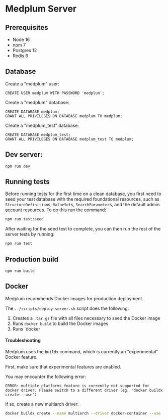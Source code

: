 # Medplum Server

## Prerequisites

- Node 16
- npm 7
- Postgres 12
- Redis 6

## Database

Create a "medplum" user:

```PLpgSQL
CREATE USER medplum WITH PASSWORD 'medplum';
```

Create a "medplum" database:

```PLpgSQL
CREATE DATABASE medplum;
GRANT ALL PRIVILEGES ON DATABASE medplum TO medplum;
```

Create a "medplum_test" database:

```PLpgSQL
CREATE DATABASE medplum_test;
GRANT ALL PRIVILEGES ON DATABASE medplum_test TO medplum;
```

## Dev server:

```
npm run dev
```

## Running tests

Before running tests for the first time on a clean database, you first need to seed your test database with the required foundational resources, such as `StructureDefinition`s, `ValueSet`s, `SearchParameter`s, and the default admin account resources. To do this run the command:

```bash
npm run test:seed
```

After waiting for the seed test to complete, you can then run the rest of the server tests by running:

```bash
npm run test
```

## Production build

```
npm run build
```

## Docker

Medplum recommends Docker images for production deployment.

The `../scripts/deploy-server.sh` script does the following:

1. Creates a `.tar.gz` file with all files necessary to seed the Docker image
2. Runs `docker build` to build the Docker images
3. Runs `docker

#### Troubleshooting

Medplum uses the `buildx` command, which is currently an "experimental" Docker feature.

First, make sure that experimental features are enabled.

You may encounter the following error:

```
ERROR: multiple platforms feature is currently not supported for docker driver. Please switch to a different driver (eg. "docker buildx create --use")
```

If so, create a new multiarch driver:

```bash
docker buildx create --name multiarch --driver docker-container --use
```
